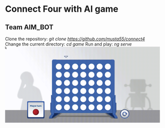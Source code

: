 # Connect Four with AI game
## Team AIM_BOT
Clone the repository: <i>git clone https://github.com/musta55/connect4</i>
Change the current directory: <i>cd game</i>
Run and play: <i>ng serve</i>
![Alt Text](https://github.com/musta55/connect4/blob/main/c4.gif)
